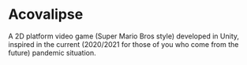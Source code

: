 # Acovalipse
 A 2D platform video game (Super Mario Bros style) developed in Unity, inspired in the current (2020/2021 for those of you who come from the future) pandemic situation. 

